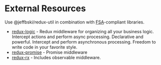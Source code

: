 # External Resources

Use @jeffbski/redux-util in combination with [FSA](https://github.com/redux-utilities/flux-standard-action)-compliant libraries.

- [redux-logic](https://github.com/jeffbski/redux-logic) - Redux
  middleware for organizing all your business logic. Intercept actions
  and perform async processing. Declarative and powerful. Intercept
  and perform asynchronous processing. Freedom to write code in your
  favorite style.
- [redux-promise](https://github.com/redux-utilities/redux-promise) - Promise middleware
- [redux-rx](https://github.com/acdlite/redux-rx) - Includes observable middleware.
